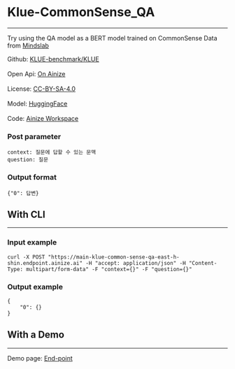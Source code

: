 # Klue-CommonSense_QA

---

Try using the QA model as a BERT model trained on CommonSense Data from [Mindslab](https://mindslab.ai:8080/kr/company)

Github: [KLUE-benchmark/KLUE](https://github.com/KLUE-benchmark/KLUE)
<br>
<br>
Open Api: [On Ainize](https://ainize.ai/EastHShin/Klue-CommonSense_QA?branch=main)
<br>
<br>
License: [CC-BY-SA-4.0](https://github.com/KLUE-benchmark/KLUE/blob/main/License.md)
<br>
<br>
Model: [HuggingFace](https://huggingface.co/EasthShin/Klue-CommonSense-model)
<br>
<br>
Code: [Ainize Workspace](https://ainize.ai/workspace/create?imageId=hnj95592adzr02xPTqss&git=https://github.com/EastHShin/Klue-CommonSense-workspace)
### Post parameter
```
context: 질문에 답할 수 있는 문맥
question: 질문
```

### Output format
```
{"0": 답변}
```

## With CLI

---
### Input example
```
curl -X POST "https://main-klue-common-sense-qa-east-h-shin.endpoint.ainize.ai" -H "accept: application/json" -H "Content-Type: multipart/form-data" -F "context={}" -F "question={}"
```

### Output example
```
{
    "0": {}
}
```

## With a Demo

---
Demo page: [End-point](https://main-klue-common-sense-qa-east-h-shin.endpoint.ainize.ai)